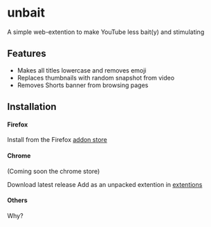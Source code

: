 # unbait
A simple web-extention to make YouTube less bait(y) and stimulating

## Features
 - Makes all titles lowercase and removes emoji
 - Replaces thumbnails with random snapshot from video
 - Removes Shorts banner from browsing pages

## Installation

#### Firefox
 Install from the Firefox [addon store](https://addons.mozilla.org/en-US/firefox/addon/unbait/)

#### Chrome
 (Coming soon the chrome store)

 Download latest release
 Add as an unpacked extention in [extentions](chrome://extensions/)

#### Others
 Why?
